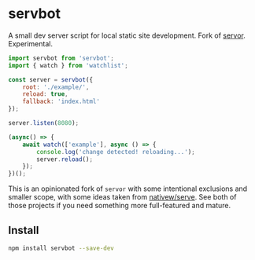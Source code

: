 # servbot

A small dev server script for local static site development. Fork of [servor](https://github.com/lukejacksonn/servor). Experimental.

```js
import servbot from 'servbot';
import { watch } from 'watchlist';

const server = servbot({
    root: './example/',
    reload: true,
    fallback: 'index.html'
});

server.listen(8080);

(async() => {
    await watch(['example'], async () => {
        console.log('change detected! reloading...');
        server.reload();
    });
})();
```

This is an opinionated fork of `servor` with some intentional exclusions and smaller scope, with some ideas taken from [nativew/serve](https://github.com/nativew/serve). See both of those projects if you need something more full-featured and mature.

## Install

```bash
npm install servbot --save-dev
```